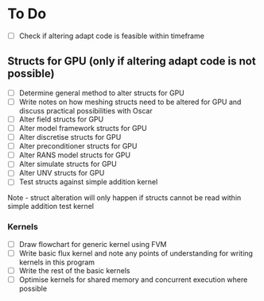 # To Do

- [ ] Check if altering adapt code is feasible within timeframe

## Structs for GPU (only if altering adapt code is not possible)
- [ ] Determine general method to alter structs for GPU
- [ ] Write notes on how meshing structs need to be altered for GPU and discuss  practical possibilities with Oscar
- [ ] Alter field structs for GPU
- [ ] Alter model framework structs for GPU
- [ ] Alter discretise structs for GPU
- [ ] Alter preconditioner structs for GPU
- [ ] Alter RANS model structs for GPU
- [ ] Alter simulate structs for GPU
- [ ] Alter UNV structs for GPU
- [ ] Test structs against simple addition kernel

Note - struct alteration will only happen if structs cannot be read within simple addition test kernel

### Kernels
- [ ] Draw flowchart for generic kernel using FVM
- [ ] Write basic flux kernel and note any points of understanding for writing kernels in this program
- [ ] Write the rest of the basic kernels
- [ ] Optimise kernels for shared memory and concurrent execution where possible
